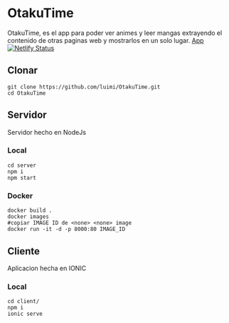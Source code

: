 # OtakuTime
OtakuTime, es el app para poder ver animes y leer mangas extrayendo el contenido de otras paginas web y mostrarlos en un solo lugar.
[App](https://otakutime.netlify.app) 
[![Netlify Status](https://api.netlify.com/api/v1/badges/d681a741-1f6a-46ac-ad53-b8a2ac0318ec/deploy-status)](https://app.netlify.com/sites/otakutime/deploys)
## Clonar
```terminal
git clone https://github.com/luimi/OtakuTime.git
cd OtakuTime
```

## Servidor
Servidor hecho en NodeJs

### Local
```terminal
cd server
npm i
npm start
```

### Docker
```terminal
docker build .
docker images
#copiar IMAGE ID de <none> <none> image
docker run -it -d -p 8000:80 IMAGE_ID
```

## Cliente
Aplicacion hecha en IONIC 

### Local
```terminal
cd client/
npm i
ionic serve
```